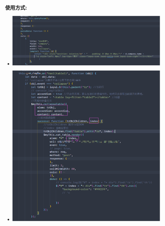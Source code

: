 <!--
 * @Author: vaspike
 * @Date: 2021-11-12 13:27:58
 * @LastEditors: rxz
 * @LastEditTime: 2021-11-12 13:43:38
-->
### 使用方式:
 * ![](img/Snipaste_2021-11-12_13-31-44.png)

* ![](img/Snipaste_2021-11-12_13-36-51.png)
